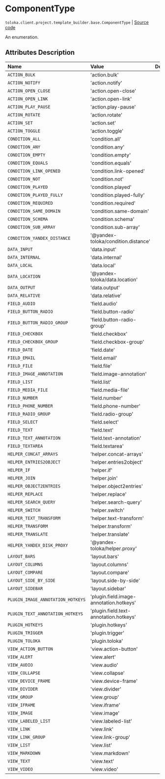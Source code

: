 # ComponentType
`toloka.client.project.template_builder.base.ComponentType` | [Source code](https://github.com/Toloka/toloka-kit/blob/v0.1.24/src/client/project/template_builder/base.py#L24)

An enumeration.

## Attributes Description

| Name | Value | Description |
| :------| :-----------| :----------| 
`ACTION_BULK`|'action.bulk'|<p></p>
`ACTION_NOTIFY`|'action.notify'|<p></p>
`ACTION_OPEN_CLOSE`|'action.open-close'|<p></p>
`ACTION_OPEN_LINK`|'action.open-link'|<p></p>
`ACTION_PLAY_PAUSE`|'action.play-pause'|<p></p>
`ACTION_ROTATE`|'action.rotate'|<p></p>
`ACTION_SET`|'action.set'|<p></p>
`ACTION_TOGGLE`|'action.toggle'|<p></p>
`CONDITION_ALL`|'condition.all'|<p></p>
`CONDITION_ANY`|'condition.any'|<p></p>
`CONDITION_EMPTY`|'condition.empty'|<p></p>
`CONDITION_EQUALS`|'condition.equals'|<p></p>
`CONDITION_LINK_OPENED`|'condition.link-opened'|<p></p>
`CONDITION_NOT`|'condition.not'|<p></p>
`CONDITION_PLAYED`|'condition.played'|<p></p>
`CONDITION_PLAYED_FULLY`|'condition.played-fully'|<p></p>
`CONDITION_REQUIRED`|'condition.required'|<p></p>
`CONDITION_SAME_DOMAIN`|'condition.same-domain'|<p></p>
`CONDITION_SCHEMA`|'condition.schema'|<p></p>
`CONDITION_SUB_ARRAY`|'condition.sub-array'|<p></p>
`CONDITION_YANDEX_DISTANCE`|'@yandex-toloka/condition.distance'|<p></p>
`DATA_INPUT`|'data.input'|<p></p>
`DATA_INTERNAL`|'data.internal'|<p></p>
`DATA_LOCAL`|'data.local'|<p></p>
`DATA_LOCATION`|'@yandex-toloka/data.location'|<p></p>
`DATA_OUTPUT`|'data.output'|<p></p>
`DATA_RELATIVE`|'data.relative'|<p></p>
`FIELD_AUDIO`|'field.audio'|<p></p>
`FIELD_BUTTON_RADIO`|'field.button-radio'|<p></p>
`FIELD_BUTTON_RADIO_GROUP`|'field.button-radio-group'|<p></p>
`FIELD_CHECKBOX`|'field.checkbox'|<p></p>
`FIELD_CHECKBOX_GROUP`|'field.checkbox-group'|<p></p>
`FIELD_DATE`|'field.date'|<p></p>
`FIELD_EMAIL`|'field.email'|<p></p>
`FIELD_FILE`|'field.file'|<p></p>
`FIELD_IMAGE_ANNOTATION`|'field.image-annotation'|<p></p>
`FIELD_LIST`|'field.list'|<p></p>
`FIELD_MEDIA_FILE`|'field.media-file'|<p></p>
`FIELD_NUMBER`|'field.number'|<p></p>
`FIELD_PHONE_NUMBER`|'field.phone-number'|<p></p>
`FIELD_RADIO_GROUP`|'field.radio-group'|<p></p>
`FIELD_SELECT`|'field.select'|<p></p>
`FIELD_TEXT`|'field.text'|<p></p>
`FIELD_TEXT_ANNOTATION`|'field.text-annotation'|<p></p>
`FIELD_TEXTAREA`|'field.textarea'|<p></p>
`HELPER_CONCAT_ARRAYS`|'helper.concat-arrays'|<p></p>
`HELPER_ENTRIES2OBJECT`|'helper.entries2object'|<p></p>
`HELPER_IF`|'helper.if'|<p></p>
`HELPER_JOIN`|'helper.join'|<p></p>
`HELPER_OBJECT2ENTRIES`|'helper.object2entries'|<p></p>
`HELPER_REPLACE`|'helper.replace'|<p></p>
`HELPER_SEARCH_QUERY`|'helper.search-query'|<p></p>
`HELPER_SWITCH`|'helper.switch'|<p></p>
`HELPER_TEXT_TRANSFORM`|'helper.text-transform'|<p></p>
`HELPER_TRANSFORM`|'helper.transform'|<p></p>
`HELPER_TRANSLATE`|'helper.translate'|<p></p>
`HELPER_YANDEX_DISK_PROXY`|'@yandex-toloka/helper.proxy'|<p></p>
`LAYOUT_BARS`|'layout.bars'|<p></p>
`LAYOUT_COLUMNS`|'layout.columns'|<p></p>
`LAYOUT_COMPARE`|'layout.compare'|<p></p>
`LAYOUT_SIDE_BY_SIDE`|'layout.side-by-side'|<p></p>
`LAYOUT_SIDEBAR`|'layout.sidebar'|<p></p>
`PLUGIN_IMAGE_ANNOTATION_HOTKEYS`|'plugin.field.image-annotation.hotkeys'|<p></p>
`PLUGIN_TEXT_ANNOTATION_HOTKEYS`|'plugin.field.text-annotation.hotkeys'|<p></p>
`PLUGIN_HOTKEYS`|'plugin.hotkeys'|<p></p>
`PLUGIN_TRIGGER`|'plugin.trigger'|<p></p>
`PLUGIN_TOLOKA`|'plugin.toloka'|<p></p>
`VIEW_ACTION_BUTTON`|'view.action-button'|<p></p>
`VIEW_ALERT`|'view.alert'|<p></p>
`VIEW_AUDIO`|'view.audio'|<p></p>
`VIEW_COLLAPSE`|'view.collapse'|<p></p>
`VIEW_DEVICE_FRAME`|'view.device-frame'|<p></p>
`VIEW_DIVIDER`|'view.divider'|<p></p>
`VIEW_GROUP`|'view.group'|<p></p>
`VIEW_IFRAME`|'view.iframe'|<p></p>
`VIEW_IMAGE`|'view.image'|<p></p>
`VIEW_LABELED_LIST`|'view.labeled-list'|<p></p>
`VIEW_LINK`|'view.link'|<p></p>
`VIEW_LINK_GROUP`|'view.link-group'|<p></p>
`VIEW_LIST`|'view.list'|<p></p>
`VIEW_MARKDOWN`|'view.markdown'|<p></p>
`VIEW_TEXT`|'view.text'|<p></p>
`VIEW_VIDEO`|'view.video'|<p></p>
